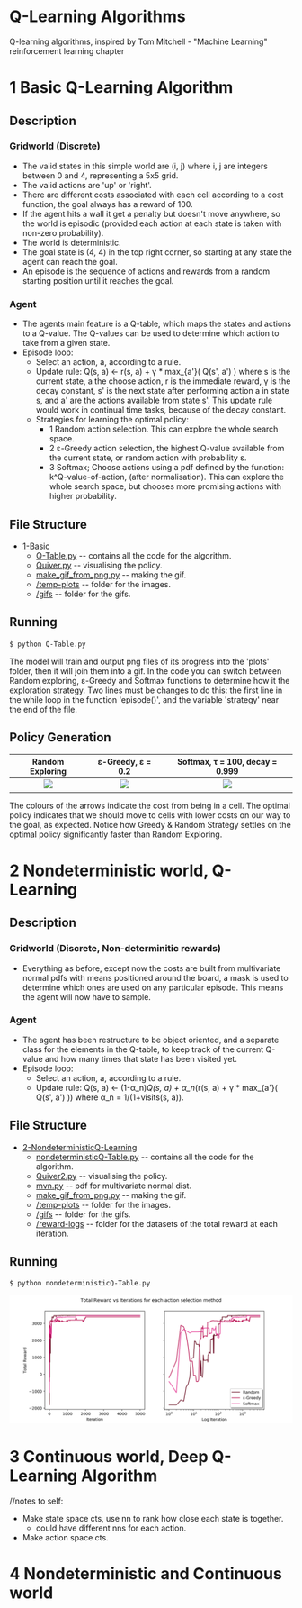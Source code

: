 # Q-Learning Algorithms
Q-learning algorithms, inspired by Tom Mitchell - "Machine Learning" reinforcement learning chapter

# 1 Basic Q-Learning Algorithm
## Description
### Gridworld (Discrete)
- The valid states in this simple world are (i, j) where i, j are integers between 0 and 4, representing a 5x5 grid.
- The valid actions are 'up' or 'right'.
- There are different costs associated with each cell according to a cost function, the goal always has a reward of 100.
- If the agent hits a wall it get a penalty but doesn't move anywhere, so the world is episodic (provided each action at each state is taken with non-zero probability).
- The world is deterministic.
- The goal state is (4, 4) in the top right corner, so starting at any state the agent can reach the goal.
- An episode is the sequence of actions and rewards from a random starting position until it reaches the goal.

### Agent
- The agents main feature is a Q-table, which maps the states and actions to a Q-value. The Q-values can be used to determine which action to take from a given state.
- Episode loop:
  - Select an action, a, according to a rule.
  - Update rule: Q(s, a) <- r(s, a) + γ * max_{a'}( Q(s', a') )
  where s is the current state, a the choose action, r is the immediate reward, γ is the decay constant, s' is the next state after performing action a in state s, and a' are the actions available from state s'. This update rule would work in continual time tasks, because of the decay constant.
  - Strategies for learning the optimal policy:
    - 1 Random action selection. This can explore the whole search space.
    - 2 ε-Greedy action selection, the highest Q-value available from the current state, or random action with probability ε.
    - 3 Softmax; Choose actions using a pdf defined by the function: k^Q-value-of-action, (after normalisation). This can explore the whole search space, but chooses more promising actions with higher probability.

## File Structure
 * [1-Basic](./1-Basic)
   * [Q-Table.py](./1-Basic/Q-Table.py) -- contains all the code for the algorithm.
   * [Quiver.py](./1-Basic/Quiver.py) -- visualising the policy.
   * [make_gif_from_png.py](./1-Basic/make_gif_from_png.py) -- making the gif.
   * [/temp-plots](./BasicQ-learning/temp-plots) -- folder for the images.
   * [/gifs](./BasicQ-learning/gifs) -- folder for the gifs.

## Running
```bash
$ python Q-Table.py
```
The model will train and output png files of its progress into the 'plots' folder, then it will join them into a gif.
In the code you can switch between Random exploring, ε-Greedy and Softmax functions to determine how it the exploration strategy. Two lines must be changes to do this: the first line in the while loop in the function 'episode()', and the variable 'strategy' near the end of the file.

## Policy Generation
Random Exploring           |  ε-Greedy, ε = 0.2        |  Softmax, τ = 100, decay = 0.999
:-------------------------:|:-------------------------:|:-------------------------:
<img src="/1-Basic/gifs/Random.gif" width="350"/> | <img src="/1-Basic/gifs/εGreedy.gif" width="350"/> | <img src="/1-Basic/gifs/softmax.gif" width="350"/>

The colours of the arrows indicate the cost from being in a cell. The optimal policy indicates that we should move to cells with lower costs on our way to the goal, as expected. Notice how Greedy & Random Strategy settles on the optimal policy significantly faster than Random Exploring.
<!--
### Different Cost Function
Random Exploring           |  Greedy & Random Strategy (k=2)
:-------------------------:|:-------------------------:
<img src="/BasicQ-learning/newCostFnRandomExplore.gif" width="425"/> | <img src="/BasicQ-learning/newCostFnExperimentalStrategy.gif" width="425"/>



Notice that the random strategy settles on an optimal solution after about 1000 iterations, however the Greedy & Random Strategy (with k=2) doesn't settle on an optimal strategy even after 50000 iterations. This is because of the Q-values being so large, the probabilities are generated from 2^{large numbers} which results in one action being chosen with probability ~1 and the rest ~0, without ensuring the action is in fact optimal.
This requires some sort of normalisation of these Q-Values, I tried different methods such as:... -->


# 2 Nondeterministic world, Q-Learning
## Description
### Gridworld (Discrete, Non-determinitic rewards)
- Everything as before, except now the costs are built from multivariate normal pdfs with means positioned around the board, a mask is used to determine which ones are used on any particular episode. This means the agent will now have to sample.

### Agent
- The agent has been restructure to be object oriented, and a separate class for the elements in the Q-table, to keep track of the current Q-value and how many times that state has been visited yet.
- Episode loop:
  - Select an action, a, according to a rule.
  - Update rule: Q(s, a) <- (1-α_n)*Q(s, a) + α_n*(r(s, a) + γ * max_{a'}( Q(s', a') ))
  where α_n = 1/(1+visits(s, a)).

## File Structure
 * [2-NondeterministicQ-Learning](./2-Nondeterministic)
   * [nondeterministicQ-Table.py](./2-Nondeterministic/Q-Table.py) -- contains all the code for the algorithm.
   * [Quiver2.py](./2-Nondeterministic/Quiver2.py) -- visualising the policy.
   * [mvn.py](./2-Nondeterministic/mvn.py) -- pdf for multivariate normal dist.
   * [make_gif_from_png.py](./2-Nondeterministic/make_gif_from_png.py) -- making the gif.
   * [/temp-plots](./2-Nondeterministic/temp-plots) -- folder for the images.
   * [/gifs](./2-Nondeterministic/gifs) -- folder for the gifs.
   * [/reward-logs](./2-Nondeterministic/reward-logs) -- folder for the datasets of the total reward at each iteration.

## Running
```bash
$ python nondeterministicQ-Table.py
```
<img src="/2-Nondeterministic/LearningRates.png" width="650"/>

# 3 Continuous world, Deep Q-Learning Algorithm
//notes to self:
- Make state space cts, use nn to rank how close each state is together.
  - could have different nns for each action.
- Make action space cts.

# 4 Nondeterministic and Continuous world


<!---
## Contributing
Pull requests are welcome. For major changes, please open an issue first to discuss what you would like to change.

## License
[MIT](https://choosealicense.com/licenses/mit/)
-->
